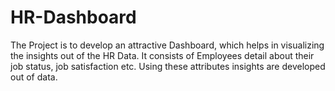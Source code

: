 # HR-Dashboard
The Project is to develop an attractive Dashboard, which helps in visualizing the insights out of the HR Data. It consists of Employees detail about their job status, job satisfaction  etc. Using these attributes insights are developed out of data.
